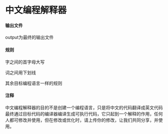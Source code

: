 # 中文编程解释器 #
#### 输出文件 ####
output为最终的输出文件

#### 规则 ####

字之间的首字母大写

词之间用下划线

其余目标编程语言一样的规则

#### 注释 ####

中文编程解释器的目的不是创建一个编程语言，只是将中文的代码翻译成英文代码最终通过目标代码的编译器编译生成可执行代码，它只起到一个解释的作用，任何人都可修改并使用，但在修改或优化时，请上传你的修改，让我们共同分享，并使用。

